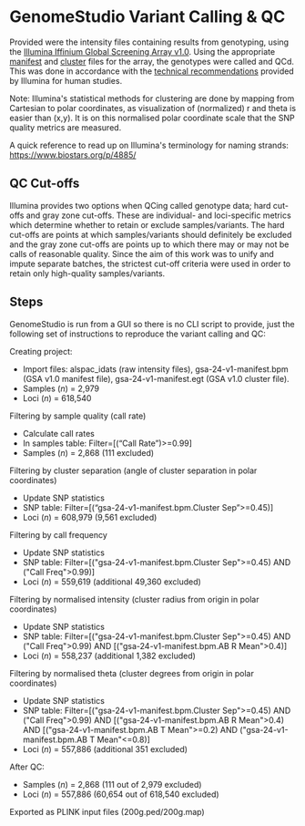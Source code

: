 # GenomeStudio Variant Calling & QC

Provided were the intensity files containing results from genotyping, using the [Illumina Iffinium Global Screening Array v1.0][gsa]. Using the appropriate [manifest][files] and [cluster][files] files for the array, the genotypes were called and QCd. This was done in accordance with the [technical recommendations][guide] provided by Illumina for human studies. 

Note: Illumina's statistical methods for clustering are done by mapping from Cartesian to polar coordinates, as visualization of (normalized) r and theta is easier than (x,y). It is on this normalised polar coordinate scale that the SNP quality metrics are measured.

A quick reference to read up on Illumina's terminology for naming strands: https://www.biostars.org/p/4885/

## QC Cut-offs

Illumina provides two options when QCing called genotype data; hard cut-offs and gray zone cut-offs. These are individual- and loci-specific metrics which determine whether to retain or exclude samples/variants. The hard cut-offs are points at which samples/variants should definitely be excluded and the gray zone cut-offs are points up to which there may or may not be calls of reasonable quality. Since the aim of this work was to unify and impute separate batches, the strictest cut-off criteria were used in order to retain only high-quality samples/variants.

## Steps

GenomeStudio is run from a GUI so there is no CLI script to provide, just the following set of instructions to reproduce the variant calling and QC:

Creating project:
* Import files: alspac_idats (raw intensity files), gsa-24-v1-manifest.bpm (GSA v1.0 manifest file), gsa-24-v1-manifest.egt (GSA v1.0 cluster file).
* Samples (_n_) = 2,979
* Loci (_n_) = 618,540

Filtering by sample quality (call rate)
* Calculate call rates
* In samples table: Filter=[(“Call Rate”)>=0.99]
* Samples (_n_) = 2,868 (111 excluded)

Filtering by cluster separation (angle of cluster separation in polar coordinates)
* Update SNP statistics
* SNP table: Filter=[(“gsa-24-v1-manifest.bpm.Cluster Sep”>=0.45)]
* Loci (_n_) = 608,979 (9,561 excluded)

Filtering by call frequency
* Update SNP statistics
* SNP table: Filter=[("gsa-24-v1-manifest.bpm.Cluster Sep">=0.45) AND ("Call Freq">0.99)]
* Loci (_n_) = 559,619 (additional 49,360 excluded)

Filtering by normalised intensity (cluster radius from origin in polar coordinates)
* Update SNP statistics
* SNP table: Filter=[("gsa-24-v1-manifest.bpm.Cluster Sep">=0.45) AND ("Call Freq">0.99) AND [("gsa-24-v1-manifest.bpm.AB R Mean">0.4)]
* Loci (_n_) = 558,237 (additional 1,382 excluded)

Filtering by normalised theta (cluster degrees from origin in polar coordinates)
* Update SNP statistics
* SNP table: Filter=[("gsa-24-v1-manifest.bpm.Cluster Sep">=0.45) AND ("Call Freq">0.99) AND [("gsa-24-v1-manifest.bpm.AB R Mean">0.4) AND [("gsa-24-v1-manifest.bpm.AB T Mean">=0.2) AND ("gsa-24-v1-manifest.bpm.AB T Mean"<=0.8)]
* Loci (_n_) = 557,886 (additional 351 excluded)

After QC:
* Samples (_n_) = 2,868 (111 out of 2,979 excluded)
* Loci (_n_) = 557,886 (60,654 out of 618,540 excluded)

Exported as PLINK input files (200g.ped/200g.map)

[files]: https://emea.support.illumina.com/downloads/infinium-global-screening-array-v1-0-product-files.html
[gsa]: https://emea.illumina.com/products/by-type/microarray-kits/infinium-global-screening.html
[guide]: https://www.illumina.com/Documents/products/technotes/technote_infinium_genotyping_data_analysis.pdf
